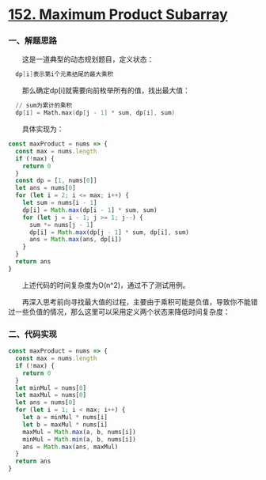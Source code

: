 # [152. Maximum Product Subarray](https://leetcode.com/problems/maximum-product-subarray/)

### 一、解题思路

  &emsp;&emsp;这是一道典型的动态规划题目，定义状态：

```s
  dp[i]表示第i个元素结尾的最大乘积
```

  &emsp;&emsp;那么确定dp[i]就需要向前枚举所有的值，找出最大值：

```s
  // sum为累计的乘积
  dp[i] = Math.max(dp[j - 1] * sum, dp[i], sum)
```

  &emsp;&emsp;具体实现为：

```JavaScript
const maxProduct = nums => {
  const max = nums.length
  if (!max) {
    return 0
  }
  const dp = [1, nums[0]]
  let ans = nums[0]
  for (let i = 2; i <= max; i++) {
    let sum = nums[i - 1]
    dp[i] = Math.max(dp[i - 1] * sum, sum)
    for (let j = i - 1; j >= 1; j--) {
      sum *= nums[j - 1]
      dp[i] = Math.max(dp[j - 1] * sum, dp[i], sum)
      ans = Math.max(ans, dp[i])
    }
  }
  return ans
}
```

  &emsp;&emsp;上述代码的时间复杂度为O(n^2)，通过不了测试用例。

  &emsp;&emsp;再深入思考前向寻找最大值的过程，主要由于乘积可能是负值，导致你不能错过一些负值的情况，那么这里可以采用定义两个状态来降低时间复杂度：

### 二、代码实现

```JavaScript
const maxProduct = nums => {
  const max = nums.length
  if (!max) {
    return 0
  }
  let minMul = nums[0]
  let maxMul = nums[0]
  let ans = nums[0]
  for (let i = 1; i < max; i++) {
    let a = minMul * nums[i]
    let b = maxMul * nums[i]
    maxMul = Math.max(a, b, nums[i])
    minMul = Math.min(a, b, nums[i])
    ans = Math.max(ans, maxMul)
  }
  return ans
}
```